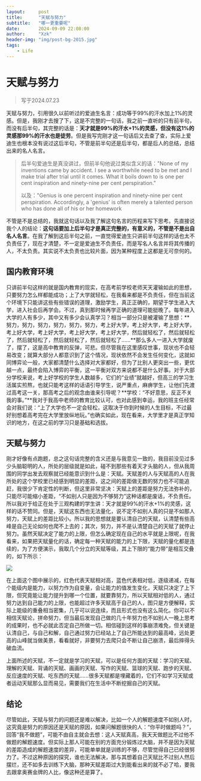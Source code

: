 ```yaml
---
layout:     post
title:      "天赋与努力"
subtitle:   "哪一更重要呢"
date:       2024-09-09 22:08:00
author:     "Xzk"
header-img: "img/post-bg-2015.jpg"
tags:
    - Life
---
```


# 天赋与努力

> 写于2024.07.23

天赋与努力，引用很久以前听过的爱迪生名言：成功等于99%的汗水加上1%的灵感。但是，我刚才去搜了下，这是不完整的一句话，我之前一直听的只有前半句，而没有后半句，其完整的话是：**天才就是99%的汗水+1%的灵感，但没有这1%的灵感那99%的汗水也是徒劳**。但是我写完刚才这一句话后又去查了查，实际上爱迪生也根本没有说过这后半句，不管是前半句还是后半句，都是后人的总结，总结出来的名人名言。

>后半句爱迪生是真没讲过，但前半句他说过类似含义的话："None of my inventions came by accident. I see a worthwhile need to be met and I make trial after trial until it comes. What it boils down to is one per cent inspiration and ninety-nine per cent perspiration."
>
>以及："Genius is one percent inspiration and ninety-nine per cent perspiration. Accordingly, a 'genius' is often merely a talented person who has done all of his or her homework

不管是不是总结的，我就这句话以及我了解这句名言的历程来写下思考。先直接说我个人的结论：**这句话要加上后半句才是真正完整的，有意义的，不管是不是出自名人名言**。在我了解到这后半句之前，一直觉得爱迪生只讲前半句这样的话也太不负责任了，现在才清楚，不一定是爱迪生不负责任，而是写名人名言并将其传播的人，不太负责。其实说不太负责也比较片面，因为某种程度上这都是无可奈何的。

## 国内教育环境

只讲前半句这样的就是国内教育的现实，在高考前学校老师天天灌输如此的思想，只要努力怎么样都能成功；上了大学就轻松，在我看来都是不负责任，但在当前这个环境下只能讲这些有些错误的道理，激励学生，真正正确的，期望于学生进入大学，进入社会后再学会。不过，真到那时候再学正确的道理可能挺晚了。每年进入大学的人有多少，其中又有多少会认真学习？相当一部分只是被灌输了思想：**努力，努力，努力，努力，努力，努力，考上好大学，考上好大学，考上好大学，考上好大学，考上好大学，考上好大学，考上好大学，然后就轻松了，然后就轻松了，然后就轻松了，然后就轻松了，然后就轻松了……**那么多人一进入大学就废了，摆了，这是高中教育的反弹，可悲。但尽管我在这里感叹世事，现状也不会轻易改变；就算大部分人都意识到了这个情况，现状依然不会发生任何变化，这就如同博弈论一般，大家都清楚什么选择对大家都好，但为了比别人更突出一些，更优越一点，最终会陷入博弈的平衡，这一平衡对双方来说都不是什么好事。对于大部分学校来说，考上好学校的学生人数越多，它们的“业绩”就越好，但高三的学习生活属实煎熬，也就只能考这样的话语引导学生，说严重点，麻痹学生，让他们先渡过高考这一关，那高考之后的观念由谁来引导呢？**学校：“不好意思，反正不关我的事。”**我对于我高中老师的教育比较认可，也对此感到幸运，我的班主任经常会对我们说：“上了大学也不一定会轻松，这取决于你到时候的人生目标，不过最好别想着高考完在大学里放纵地玩。”也确实如此，现在看来，大学里才是真正学知识的地方，在这之前的学习只是基础和选拔。

## 天赋与努力

刚才好像有点跑题，总之这句话完整的含义还是与我意见一致的，我目前没见过多少头脑聪明的人，所处的层级就是如此，碰不到那些有着天才头脑的人，但从我周围的同学出发去观察就已经能意识到什么是：天赋。天赋差的人与天赋高的人在我所处的这个学校里已经感到明显的差距，这之间的差距做无数的努力也不可能追赶，我很少下肯定性的判断，但这里非常坚决：天赋上的差距是努力无法弥补的，只能尽可能缩小差距，“不如别人只是因为不够努力”这种话都是废话，不负责任。所以我对于给正在处于三观构建的学生讲：天才就是99%的汗水+1%的灵感，这样的话不赞同。但是，天赋这东西也无法量化，说不定不如别人真的只是不如那人努力，天赋上的差距比较小。所以我的思想就是要认清自己的天赋，认清楚有些高峰是自己无论如何也爬不上去的；其次，努力，并不是认清楚自己的天赋了就停止努力。虽然天赋决定了能力的上限，但怎么确定现在自己的水平就是上限呢，在我看来，如果把天赋量化的话，确定每一种天赋的能力的上下限，天赋的量化都是连续的，为了方便演示，我取几个分立的天赋等级，其上下限的“能力带”是相互交叠的，如下所示：

![](https://gitee.com/xzk-xu-zekun/typora_images/raw/master/images/talent.png)

在上面这个图中展示的，红色代表天赋相对高，蓝色代表相对低，逐级递减，在每个能级内是能力，以努力作为自变量，会让能力的值发生变化，天赋只决定了上下限，但究竟能让能力提升到哪一个位置，就要靠努力，所以天赋相对低的人，通过努力达到自己能力的上限，也能超过许多天赋高于自己的人，图只是方便解释，实际上能级的重叠相当密集，几乎可以说连续，而且形式也没有这么简化。你可以不相信天赋论，拼命努力，但当最后发现自己做的几十年努力也不如别人一晚上思考的成果时，也不必就此否定自己所做一切。相信碰到这样的事崩溃难免，但关键是认清自己，与自己和解，自己通过努力已经站上了自己所能达到的最高峰，远处更高的山峰就当做美景，看看就好，非要努力去爬只会不断让自己崩溃，最后摔得头破血流。

上面所述的天赋，不一定就是学习的天赋，可以是任何方面的天赋：学习的天赋、理解的天赋、背诵的天赋、画画的天赋、写作的天赋、篮球的天赋、跑步的天赋、反应速度的天赋、吃东西的天赋......很多天赋都是埋藏着的，它们不如学习天赋或者运动天赋那么显而易见，需要我们在生活中不断挖掘自己的天赋。

## 结论

尽管如此，天赋与努力的问题还是难以解决，比如一个人的解题速度不如别人时，这究竟是努力的原因还是天赋的原因，如果问解题很快的人：“你平时做题吗？”，回答“我不做题”，可能不由自主就会去想：这人天赋真高，我天天做题比不过他不做题的解题速度。但实际上那人可能在别的方面充分锻炼过大脑，并不是因为天赋的差距造成的解题速度的差异，可能单单就是训练的不够，尽管觉得自己已经很努力了。不过这种原因的探究，谁也无法解决，那与其想着自己天赋比不过别人然后摆烂，还不如多去训练下大脑，那种天赋差距过大到能看出来的就不必了哈，要我去跟拿奥赛金牌的人比，像这种还是算了。
